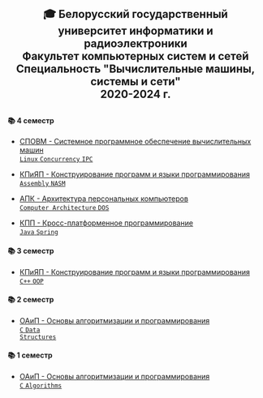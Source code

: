 <div align="center"><h2>
 🎓 Белорусский государственный университет информатики и радиоэлектроники <br> 
 Факультет компьютерных систем и сетей <br>
 Специальность "Вычислительные машины, системы и сети" <br>
 2020-2024 г.
<h2></div>

#### 📚 4 семестр

- [СПОВМ - Системное программное обеспечение вычислительных машин <br>
  <code>Linux</code> <code>Concurrency</code> <code>IPC</code>](SPOVM)

- [КПиЯП - Конструирование программ и языки программирования <br>
  <code>Assembly</code> <code>NASM</code>](KPiYAP-Assembly)

- [АПК - Архитектура персональных компьютеров <br>
  <code>Computer Architecture</code> <code>DOS</code>](APK)

- [КПП - Кросс-платформенное программирование <br>
  <code>Java</code> <code>Spring</code>](KPP)

#### 📚 3 семестр

- [КПиЯП - Конструирование программ и языки программирования <br>
  <code>C++</code> <code>OOP</code>](KPiYAP-Cpp)

#### 📚 2 семестр

- [ОАиП - Основы алгоритмизации и программирования <br>
  <code>C</code> <code>Data Structures</code>](OAiP-Data-Structures)

#### 📚 1 семестр

- [ОАиП - Основы алгоритмизации и программирования <br>
  <code>C</code> <code>Algorithms</code>](OAiP-Algorithms)
